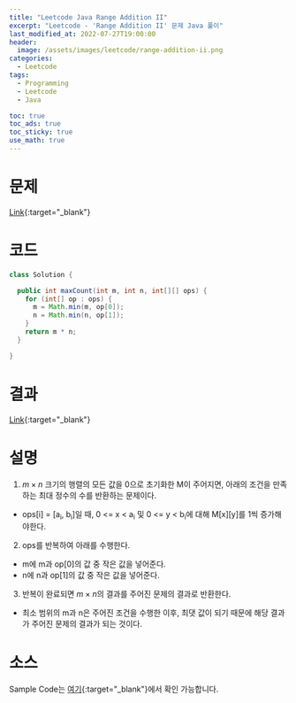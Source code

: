 ```yaml
---
title: "Leetcode Java Range Addition II"
excerpt: "Leetcode - 'Range Addition II' 문제 Java 풀이"
last_modified_at: 2022-07-27T19:00:00
header:
  image: /assets/images/leetcode/range-addition-ii.png
categories:
  - Leetcode
tags:
  - Programming
  - Leetcode
  - Java

toc: true
toc_ads: true
toc_sticky: true
use_math: true
---
```

# 문제
[Link](https://leetcode.com/problems/range-addition-ii/){:target="_blank"}

# 코드
```java
class Solution {

  public int maxCount(int m, int n, int[][] ops) {
    for (int[] op : ops) {
      m = Math.min(m, op[0]);
      n = Math.min(n, op[1]);
    }
    return m * n;
  }

}
```

# 결과
[Link](https://leetcode.com/submissions/detail/758005431/){:target="_blank"}

# 설명
1. $m \times n$ 크기의 행렬의 모든 값을 0으로 초기화한 M이 주어지면, 아래의 조건을 만족하는 최대 정수의 수를 반환하는 문제이다.
- ops[i] = [a<sub>i</sub>, b<sub>i</sub>]일 때, 0 <= x < a<sub>i</sub> 및 0 <= y < b<sub>i</sub>에 대해 M[x][y]를 1씩 증가해야한다.

2. ops를 반복하여 아래를 수행한다.
- m에 m과 op[0]의 값 중 작은 값을 넣어준다.
- n에 n과 op[1]의 값 중 작은 값을 넣어준다.

3. 반복이 완료되면 $m \times n$의 결과를 주어진 문제의 결과로 반환한다.
- 최소 범위의 m과 n은 주어진 조건을 수행한 이후, 최댓 값이 되기 때문에 해당 결과가 주어진 문제의 결과가 되는 것이다.

# 소스
Sample Code는 [여기](https://github.com/GracefulSoul/leetcode/blob/master/src/main/java/gracefulsoul/problems/RangeAdditionII.java){:target="_blank"}에서 확인 가능합니다.